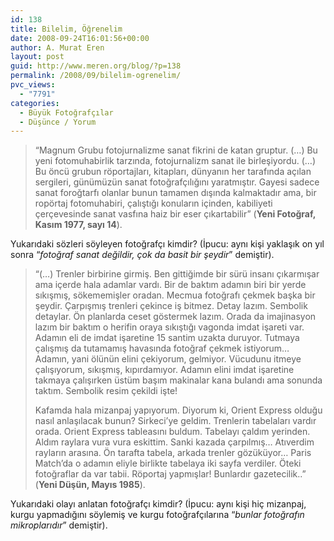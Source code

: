 ```yaml
---
id: 138
title: Bilelim, Öğrenelim
date: 2008-09-24T16:01:56+00:00
author: A. Murat Eren
layout: post
guid: http://www.meren.org/blog/?p=138
permalink: /2008/09/bilelim-ogrenelim/
pvc_views:
  - "7791"
categories:
  - Büyük Fotoğrafçılar
  - Düşünce / Yorum
---
```

> &#8220;Magnum Grubu fotojurnalizme sanat fikrini de katan gruptur. (&#8230;) Bu yeni fotomuhabirlik tarzında, fotojurnalizm sanat ile birleşiyordu. (&#8230;) Bu öncü grubun röportajları, kitapları, dünyanın her tarafında açılan sergileri, günümüzün sanat fotoğrafçılığını yaratmıştır. Gayesi sadece sanat foroğtarfı olanlar bunun tamamen dışında kalmaktadır ama, bir ropörtaj fotomuhabiri, çalıştığı konuların içinden, kabiliyeti çerçevesinde sanat vasfına haiz bir eser çıkartabilir&#8221; (**Yeni Fotoğraf, Kasım 1977, sayı 14**).

Yukarıdaki sözleri söyleyen fotoğrafçı kimdir? (İpucu: aynı kişi yaklaşık on yıl sonra &#8220;_fotoğraf sanat değildir, çok da basit bir şeydir_&#8221; demiştir).

> &#8220;(&#8230;) Trenler birbirine girmiş. Ben gittiğimde bir sürü insanı çıkarmışar ama içerde hala adamlar vardı. Bir de baktım adamın biri bir yerde sıkışmış, sökememişler oradan. Mecmua fotoğrafı çekmek başka bir şeydir. Çarpışmış trenleri çekince iş bitmez. Detay lazım. Sembolik detaylar. Ön planlarda ceset göstermek lazım. Orada da imajinasyon lazım bir baktım o herifin oraya sıkıştığı vagonda imdat işareti var. Adamın eli de imdat işaretine 15 santim uzakta duruyor. Tutmaya çalışmış da tutamamış havasında fotoğraf çekmek istiyorum&#8230; Adamın, yani ölünün elini çekiyorum, gelmiyor. Vücudunu itmeye çalışıyorum, sıkışmış, kıpırdamıyor. Adamın elini imdat işaretine takmaya çalışırken üstüm başım makinalar kana bulandı ama sonunda taktım. Sembolik resim çekildi işte!
> 
> Kafamda hala mizanpaj yapıyorum. Diyorum ki, Orient Express olduğu nasıl anlaşılacak bunun? Sirkeci&#8217;ye geldim. Trenlerin tabelaları vardır orada. Orient Express tableasını buldum. Tabelayı çaldım yerinden. Aldım raylara vura vura eskittim. Sanki kazada çarpılmış&#8230; Atıverdim rayların arasına. Ön tarafta tabela, arkada trenler gözüküyor&#8230; Paris Match&#8217;da o adamın eliyle birlikte tabelaya iki sayfa verdiler. Öteki fotoğraflar da var tabii. Röportaj yapmışlar! Bunlardır gazetecilik..&#8221; (**Yeni Düşün, Mayıs 1985**).

Yukarıdaki olayı anlatan fotoğrafçı kimdir? (İpucu: aynı kişi hiç mizanpaj, kurgu yapmadığını söylemiş ve kurgu fotoğrafçılarına &#8220;_bunlar fotoğrafın mikroplarıdır_&#8221; demiştir).